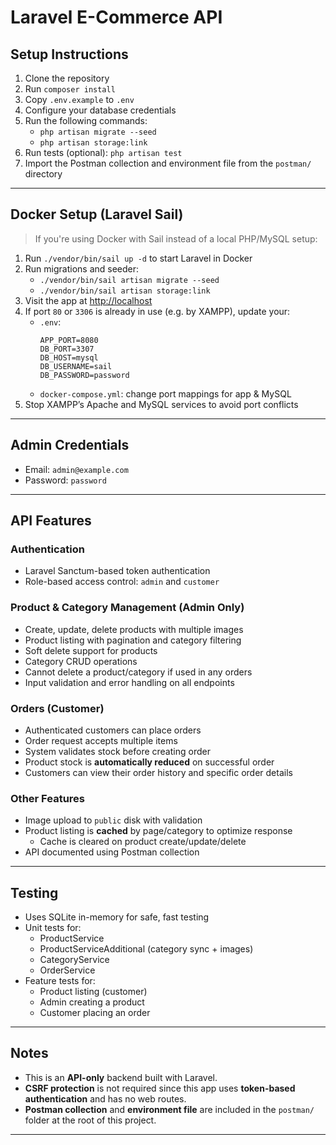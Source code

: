 # Laravel E-Commerce API

## Setup Instructions

1. Clone the repository
2. Run `composer install`
3. Copy `.env.example` to `.env`
4. Configure your database credentials
5. Run the following commands:
   - `php artisan migrate --seed`
   - `php artisan storage:link`
6. Run tests (optional): `php artisan test`
7. Import the Postman collection and environment file from the `postman/` directory

---

## Docker Setup (Laravel Sail)

> If you're using Docker with Sail instead of a local PHP/MySQL setup:

1. Run `./vendor/bin/sail up -d` to start Laravel in Docker
2. Run migrations and seeder:
   - `./vendor/bin/sail artisan migrate --seed`
   - `./vendor/bin/sail artisan storage:link`
3. Visit the app at [http://localhost](http://localhost)
4. If port `80` or `3306` is already in use (e.g. by XAMPP), update your:
   - `.env`:
     ```
     APP_PORT=8080
     DB_PORT=3307
     DB_HOST=mysql
     DB_USERNAME=sail
     DB_PASSWORD=password
     ```
   - `docker-compose.yml`: change port mappings for app & MySQL
5. Stop XAMPP’s Apache and MySQL services to avoid port conflicts

---

## Admin Credentials

- Email: `admin@example.com`
- Password: `password`

---

## API Features

### Authentication
- Laravel Sanctum-based token authentication
- Role-based access control: `admin` and `customer`

### Product & Category Management (Admin Only)
- Create, update, delete products with multiple images
- Product listing with pagination and category filtering
- Soft delete support for products
- Category CRUD operations
- Cannot delete a product/category if used in any orders
- Input validation and error handling on all endpoints

### Orders (Customer)
- Authenticated customers can place orders
- Order request accepts multiple items
- System validates stock before creating order
- Product stock is **automatically reduced** on successful order
- Customers can view their order history and specific order details

### Other Features
- Image upload to `public` disk with validation
- Product listing is **cached** by page/category to optimize response
  - Cache is cleared on product create/update/delete
- API documented using Postman collection

---

## Testing
- Uses SQLite in-memory for safe, fast testing
- Unit tests for:
  - ProductService
  - ProductServiceAdditional (category sync + images)
  - CategoryService
  - OrderService
- Feature tests for:
  - Product listing (customer)
  - Admin creating a product
  - Customer placing an order

---

## Notes

- This is an **API-only** backend built with Laravel.
- **CSRF protection** is not required since this app uses **token-based authentication** and has no web routes.
- **Postman collection** and **environment file** are included in the `postman/` folder at the root of this project.

---
